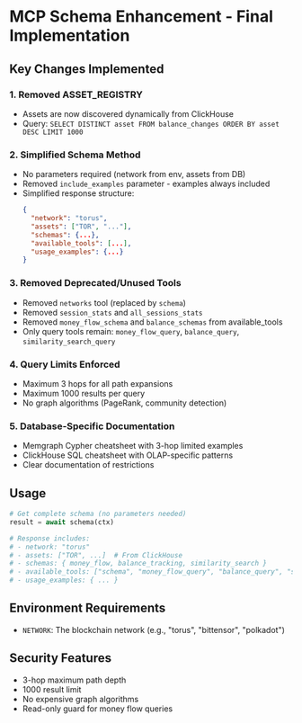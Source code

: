 # MCP Schema Enhancement - Final Implementation

## Key Changes Implemented

### 1. Removed ASSET_REGISTRY
- Assets are now discovered dynamically from ClickHouse
- Query: `SELECT DISTINCT asset FROM balance_changes ORDER BY asset DESC LIMIT 1000`

### 2. Simplified Schema Method
- No parameters required (network from env, assets from DB)
- Removed `include_examples` parameter - examples always included
- Simplified response structure:
  ```json
  {
    "network": "torus",
    "assets": ["TOR", "..."],
    "schemas": {...},
    "available_tools": [...],
    "usage_examples": {...}
  }
  ```

### 3. Removed Deprecated/Unused Tools
- Removed `networks` tool (replaced by `schema`)
- Removed `session_stats` and `all_sessions_stats`
- Removed `money_flow_schema` and `balance_schemas` from available_tools
- Only query tools remain: `money_flow_query`, `balance_query`, `similarity_search_query`

### 4. Query Limits Enforced
- Maximum 3 hops for all path expansions
- Maximum 1000 results per query
- No graph algorithms (PageRank, community detection)

### 5. Database-Specific Documentation
- Memgraph Cypher cheatsheet with 3-hop limited examples
- ClickHouse SQL cheatsheet with OLAP-specific patterns
- Clear documentation of restrictions

## Usage

```python
# Get complete schema (no parameters needed)
result = await schema(ctx)

# Response includes:
# - network: "torus"
# - assets: ["TOR", ...]  # From ClickHouse
# - schemas: { money_flow, balance_tracking, similarity_search }
# - available_tools: ["schema", "money_flow_query", "balance_query", "similarity_search_query"]
# - usage_examples: { ... }
```

## Environment Requirements
- `NETWORK`: The blockchain network (e.g., "torus", "bittensor", "polkadot")

## Security Features
- 3-hop maximum path depth
- 1000 result limit
- No expensive graph algorithms
- Read-only guard for money flow queries